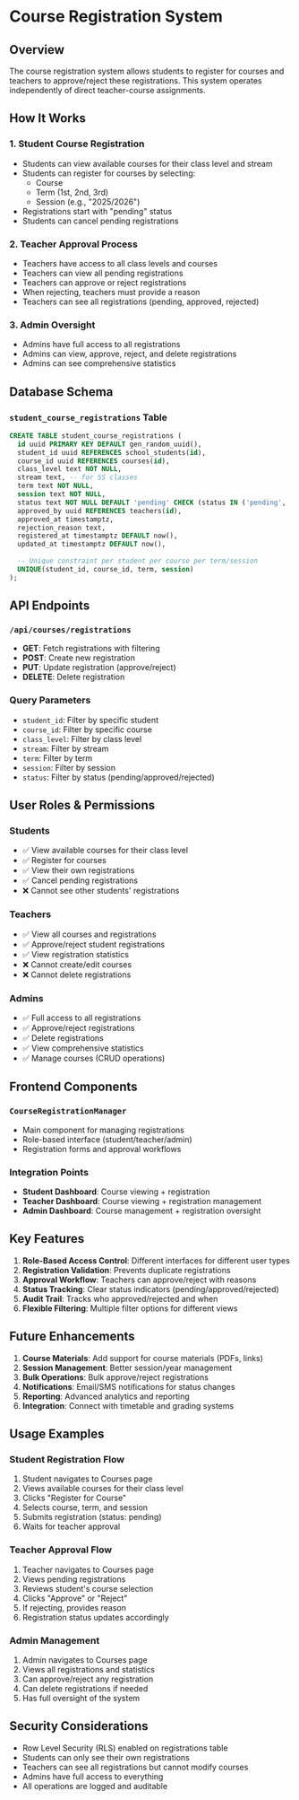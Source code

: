 # Course Registration System

## Overview

The course registration system allows students to register for courses and teachers to approve/reject these registrations. This system operates independently of direct teacher-course assignments.

## How It Works

### 1. Student Course Registration
- Students can view available courses for their class level and stream
- Students can register for courses by selecting:
  - Course
  - Term (1st, 2nd, 3rd)
  - Session (e.g., "2025/2026")
- Registrations start with "pending" status
- Students can cancel pending registrations

### 2. Teacher Approval Process
- Teachers have access to all class levels and courses
- Teachers can view all pending registrations
- Teachers can approve or reject registrations
- When rejecting, teachers must provide a reason
- Teachers can see all registrations (pending, approved, rejected)

### 3. Admin Oversight
- Admins have full access to all registrations
- Admins can view, approve, reject, and delete registrations
- Admins can see comprehensive statistics

## Database Schema

### `student_course_registrations` Table
```sql
CREATE TABLE student_course_registrations (
  id uuid PRIMARY KEY DEFAULT gen_random_uuid(),
  student_id uuid REFERENCES school_students(id),
  course_id uuid REFERENCES courses(id),
  class_level text NOT NULL,
  stream text, -- for SS classes
  term text NOT NULL,
  session text NOT NULL,
  status text NOT NULL DEFAULT 'pending' CHECK (status IN ('pending', 'approved', 'rejected')),
  approved_by uuid REFERENCES teachers(id),
  approved_at timestamptz,
  rejection_reason text,
  registered_at timestamptz DEFAULT now(),
  updated_at timestamptz DEFAULT now(),
  
  -- Unique constraint per student per course per term/session
  UNIQUE(student_id, course_id, term, session)
);
```

## API Endpoints

### `/api/courses/registrations`
- **GET**: Fetch registrations with filtering
- **POST**: Create new registration
- **PUT**: Update registration (approve/reject)
- **DELETE**: Delete registration

### Query Parameters
- `student_id`: Filter by specific student
- `course_id`: Filter by specific course
- `class_level`: Filter by class level
- `stream`: Filter by stream
- `term`: Filter by term
- `session`: Filter by session
- `status`: Filter by status (pending/approved/rejected)

## User Roles & Permissions

### Students
- ✅ View available courses for their class level
- ✅ Register for courses
- ✅ View their own registrations
- ✅ Cancel pending registrations
- ❌ Cannot see other students' registrations

### Teachers
- ✅ View all courses and registrations
- ✅ Approve/reject student registrations
- ✅ View registration statistics
- ❌ Cannot create/edit courses
- ❌ Cannot delete registrations

### Admins
- ✅ Full access to all registrations
- ✅ Approve/reject registrations
- ✅ Delete registrations
- ✅ View comprehensive statistics
- ✅ Manage courses (CRUD operations)

## Frontend Components

### `CourseRegistrationManager`
- Main component for managing registrations
- Role-based interface (student/teacher/admin)
- Registration forms and approval workflows

### Integration Points
- **Student Dashboard**: Course viewing + registration
- **Teacher Dashboard**: Course viewing + registration management
- **Admin Dashboard**: Course management + registration oversight

## Key Features

1. **Role-Based Access Control**: Different interfaces for different user types
2. **Registration Validation**: Prevents duplicate registrations
3. **Approval Workflow**: Teachers can approve/reject with reasons
4. **Status Tracking**: Clear status indicators (pending/approved/rejected)
5. **Audit Trail**: Tracks who approved/rejected and when
6. **Flexible Filtering**: Multiple filter options for different views

## Future Enhancements

1. **Course Materials**: Add support for course materials (PDFs, links)
2. **Session Management**: Better session/year management
3. **Bulk Operations**: Bulk approve/reject registrations
4. **Notifications**: Email/SMS notifications for status changes
5. **Reporting**: Advanced analytics and reporting
6. **Integration**: Connect with timetable and grading systems

## Usage Examples

### Student Registration Flow
1. Student navigates to Courses page
2. Views available courses for their class level
3. Clicks "Register for Course"
4. Selects course, term, and session
5. Submits registration (status: pending)
6. Waits for teacher approval

### Teacher Approval Flow
1. Teacher navigates to Courses page
2. Views pending registrations
3. Reviews student's course selection
4. Clicks "Approve" or "Reject"
5. If rejecting, provides reason
6. Registration status updates accordingly

### Admin Management
1. Admin navigates to Courses page
2. Views all registrations and statistics
3. Can approve/reject any registration
4. Can delete registrations if needed
5. Has full oversight of the system

## Security Considerations

- Row Level Security (RLS) enabled on registrations table
- Students can only see their own registrations
- Teachers can see all registrations but cannot modify courses
- Admins have full access to everything
- All operations are logged and auditable

